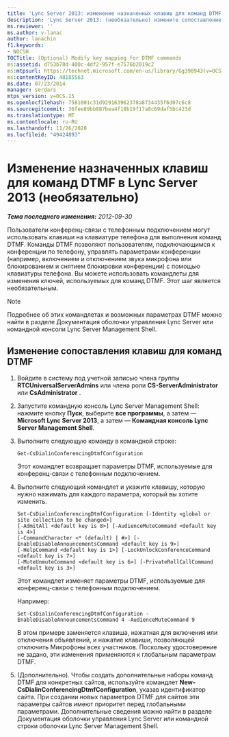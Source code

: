 ```yaml
---
title: 'Lync Server 2013: изменение назначенных клавиш для команд DTMF (необязательно)'
description: 'Lync Server 2013: (необязательно) измените сопоставление ключей для команд DTMF.'
ms.reviewer: ''
ms.author: v-lanac
author: lanachin
f1.keywords:
- NOCSH
TOCTitle: (Optional) Modify key mapping for DTMF commands
ms:assetid: d753b78d-400c-4df2-957f-e7576b2019c2
ms:mtpsurl: https://technet.microsoft.com/en-us/library/Gg398943(v=OCS.15)
ms:contentKeyID: 48185563
ms.date: 07/23/2014
manager: serdars
mtps_version: v=OCS.15
ms.openlocfilehash: 7581001c31d929163962378a8734435f6d07c6c8
ms.sourcegitcommit: 36fee89bb887bea4f18b19f17a8c69daf5bc423d
ms.translationtype: MT
ms.contentlocale: ru-RU
ms.lasthandoff: 11/26/2020
ms.locfileid: "49424893"
---
```

# <a name="optional-modify-key-mapping-for-dtmf-commands-in-lync-server-2013"></a>Изменение назначенных клавиш для команд DTMF в Lync Server 2013 (необязательно)

<div data-xmlns="http://www.w3.org/1999/xhtml">

<div class="topic" data-xmlns="http://www.w3.org/1999/xhtml" data-msxsl="urn:schemas-microsoft-com:xslt" data-cs="https://msdn.microsoft.com/">

<div data-asp="https://msdn2.microsoft.com/asp">



</div>

<div id="mainSection">

<div id="mainBody">

<span> </span>

_**Тема последнего изменения:** 2012-09-30_

Пользователи конференц-связи с телефонным подключением могут использовать клавиши на клавиатуре телефона для выполнения команд DTMF. Команды DTMF позволяют пользователям, подключающимся к конференции по телефону, управлять параметрами конференции (например, включением и отключением звука микрофона или блокированием и снятием блокировки конференции) с помощью клавиатуры телефона. Вы можете использовать командлеты для изменения ключей, используемых для команд DTMF. Этот шаг является необязательным.

<div>


> [!NOTE]  
> Подробнее об этих командлетах и возможных параметрах DTMF можно найти в разделе Документация оболочки управления Lync Server или командной консоли Lync Server Management Shell.



</div>

<div>

## <a name="to-modify-the-key-mapping-of-dtmf-commands"></a>Изменение сопоставления клавиш для команд DTMF

1.  Войдите в систему под учетной записью члена группы **RTCUniversalServerAdmins** или члена роли **CS-ServerAdministrator** или **CsAdministrator** .

2.  Запустите командную консоль Lync Server Management Shell: нажмите кнопку **Пуск**, выберите **все программы**, а затем — **Microsoft Lync Server 2013**, а затем — **Командная консоль Lync Server Management Shell**.

3.  Выполните следующую команду в командной строке:
    
        Get-CsDialinConferencingDtmfConfiguration
    
    Этот командлет возвращает параметры DTMF, используемые для конференц-связи с телефонным подключением.

4.  Выполните следующий командлет и укажите клавишу, которую нужно нажимать для каждого параметра, который вы хотите изменить.
    
        Set-CsDialinConferencingDtmfConfiguration [-Identity <global or site collection to be changed>]
        [-AdmitAll <default key is 8>] [-AudienceMuteCommand <default key is 4>]
        [-CommandCharacter <* (default) | #>] [-EnableDisableAnnouncementsCommand <default key is 9>]
        [-HelpCommand <default key is 1>] [-LockUnlockConferenceCommand <default key is 7>]
        [-MuteUnmuteCommand <default key is 6>] [-PrivateRollCallCommand <default key is 3>]
    
    Этот командлет изменяет параметры DTMF, используемые для конференц-связи с телефонным подключением.
    
    Например:
    
        Set-CsDialinConferencingDtmfConfiguration -EnableDisableAnnouncementsCommand 4 -AudienceMuteCommand 9
    
    В этом примере заменяется клавиша, нажатная для включения или отключения объявлений, и нажатие клавиши, позволяющей отключить Микрофоны всех участников. Поскольку удостоверение не задано, эти изменения применяются к глобальным параметрам DTMF.

5.  (Дополнительно). Чтобы создать дополнительные наборы команд DTMF для конкретных сайтов, используйте командлет **New-CsDialinConferencingDtmfConfiguration**, указав идентификатор сайта. При создании новых параметров DTMF для сайтов эти параметры сайтов имеют приоритет перед глобальными параметрами. Дополнительные сведения можно найти в разделе Документация оболочки управления Lync Server или командной строки оболочки Lync Server Management Shell.

</div>

</div>

<span> </span>

</div>

</div>

</div>

